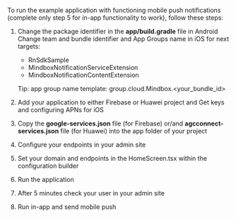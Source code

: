 To run the example application with functioning mobile push notifications (complete only step 5 for in-app functionality to work), follow these steps:

1) Change the package identifier in the **app/build.gradle** file in Android
   Change team and bundle identifier and App Groups name in iOS for next targets:
    - RnSdkSample
    - MindboxNotificationServiceExtension
    - MindboxNotificationContentExtension

   Tip: app group name template: group.cloud.Mindbox.<your_bundle_id>

2) Add your application to either Firebase or Huawei project and Get keys and configuring APNs for iOS

3) Copy the **google-services.json** file (for Firebase) or/and **agcconnect-services.json** file (for Huawei) into the app folder of your project

4) Configure your endpoints in your admin site

5) Set your domain and endpoints in the HomeScreen.tsx within the configuration builder

6) Run the application

7) After 5 minutes check your user in your admin site

8) Run in-app and send mobile push
